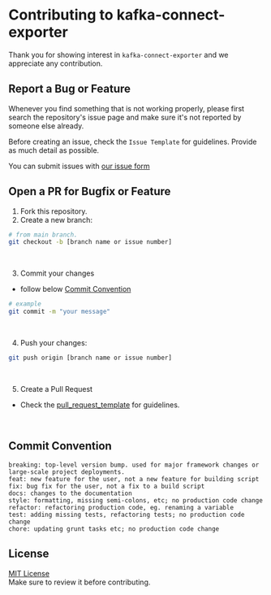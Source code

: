 # Contributing to kafka-connect-exporter

Thank you for showing interest in `kafka-connect-exporter` and we appreciate any contribution.

## Report a Bug or Feature

Whenever you find something that is not working properly, please first search the repository's issue page and make sure it's not reported by someone else already.

Before creating an issue, check the `Issue Template` for guidelines. Provide as much detail as possible.

You can submit issues with [our issue form](https://github.com/Ecube-labs/kafka-connect-exporter/issues/new/choose)

## Open a PR for Bugfix or Feature

1. Fork this repository.
2. Create a new branch:

```sh
# from main branch.
git checkout -b [branch name or issue number]
```

</br>

3. Commit your changes

- follow below [Commit Convention](#commit-convention)

```sh
# example
git commit -m "your message"
```

</br>

4. Push your changes:

```sh
git push origin [branch name or issue number]
```

</br>

5. Create a Pull Request

- Check the [pull_request_template](.github/pull_request_template.md) for guidelines.

</br>

## Commit Convention

```
breaking: top-level version bump. used for major framework changes or large-scale project deployments.
feat: new feature for the user, not a new feature for building script
fix: bug fix for the user, not a fix to a build script
docs: changes to the documentation
style: formatting, missing semi-colons, etc; no production code change
refactor: refactoring production code, eg. renaming a variable
test: adding missing tests, refactoring tests; no production code change
chore: updating grunt tasks etc; no production code change
```

## License

[MIT License](LICENSE)
</br>
Make sure to review it before contributing.
